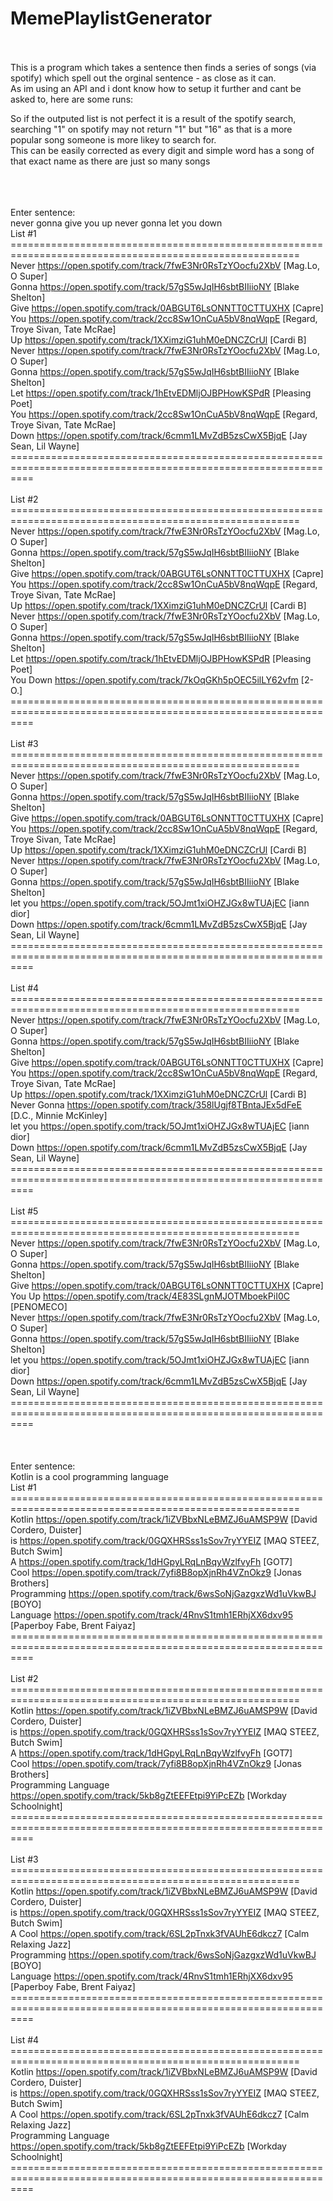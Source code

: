 # MemePlaylistGenerator<br><br>

This is a program which takes a sentence then finds a series of songs (via spotify) which spell out the orginal sentence - as close as it can.<br>
As im using an API and i dont know how to setup it further and cant be asked to, here are some runs:<br>

So if the outputed list is not perfect it is a result of the spotify search, searching "1" on spotify may not return "1" but "16" as that is a more popular song someone is more likey to search for.<br>
This can be easily corrected as every digit and simple word has a song of that exact name as there are just so many songs<br>

<br><br><br>
Enter sentence:<br>
never gonna give you up never gonna let you down<br>
List #1 ========================================================================================================<br>
	Never                         https://open.spotify.com/track/7fwE3Nr0RsTzYOocfu2XbV       [Mag.Lo, O Super]<br>
	Gonna                         https://open.spotify.com/track/57gS5wJqIH6sbtBIIiioNY       [Blake Shelton]<br>
	Give                          https://open.spotify.com/track/0ABGUT6LsONNTT0CTTUXHX       [Capre]<br>
	You                           https://open.spotify.com/track/2cc8Sw1OnCuA5bV8nqWqpE       [Regard, Troye Sivan, Tate McRae]<br>
	Up                            https://open.spotify.com/track/1XXimziG1uhM0eDNCZCrUl       [Cardi B]<br>
	Never                         https://open.spotify.com/track/7fwE3Nr0RsTzYOocfu2XbV       [Mag.Lo, O Super]<br>
	Gonna                         https://open.spotify.com/track/57gS5wJqIH6sbtBIIiioNY       [Blake Shelton]<br>
	Let                           https://open.spotify.com/track/1hEtvEDMljOJBPHowKSPdR       [Pleasing Poet]<br>
	You                           https://open.spotify.com/track/2cc8Sw1OnCuA5bV8nqWqpE       [Regard, Troye Sivan, Tate McRae]<br>
	Down                          https://open.spotify.com/track/6cmm1LMvZdB5zsCwX5BjqE       [Jay Sean, Lil Wayne]<br>
================================================================================================================<br>
<br>
List #2 ========================================================================================================<br>
	Never                         https://open.spotify.com/track/7fwE3Nr0RsTzYOocfu2XbV       [Mag.Lo, O Super]<br>
	Gonna                         https://open.spotify.com/track/57gS5wJqIH6sbtBIIiioNY       [Blake Shelton]<br>
	Give                          https://open.spotify.com/track/0ABGUT6LsONNTT0CTTUXHX       [Capre]<br>
	You                           https://open.spotify.com/track/2cc8Sw1OnCuA5bV8nqWqpE       [Regard, Troye Sivan, Tate McRae]<br>
	Up                            https://open.spotify.com/track/1XXimziG1uhM0eDNCZCrUl       [Cardi B]<br>
	Never                         https://open.spotify.com/track/7fwE3Nr0RsTzYOocfu2XbV       [Mag.Lo, O Super]<br>
	Gonna                         https://open.spotify.com/track/57gS5wJqIH6sbtBIIiioNY       [Blake Shelton]<br>
	Let                           https://open.spotify.com/track/1hEtvEDMljOJBPHowKSPdR       [Pleasing Poet]<br>
	You Down                      https://open.spotify.com/track/7kOqGKh5pOEC5ilLY62vfm       [2-O.]<br>
================================================================================================================<br>
<br>
List #3 ========================================================================================================<br>
	Never                         https://open.spotify.com/track/7fwE3Nr0RsTzYOocfu2XbV       [Mag.Lo, O Super]<br>
	Gonna                         https://open.spotify.com/track/57gS5wJqIH6sbtBIIiioNY       [Blake Shelton]<br>
	Give                          https://open.spotify.com/track/0ABGUT6LsONNTT0CTTUXHX       [Capre]<br>
	You                           https://open.spotify.com/track/2cc8Sw1OnCuA5bV8nqWqpE       [Regard, Troye Sivan, Tate McRae]<br>
	Up                            https://open.spotify.com/track/1XXimziG1uhM0eDNCZCrUl       [Cardi B]<br>
	Never                         https://open.spotify.com/track/7fwE3Nr0RsTzYOocfu2XbV       [Mag.Lo, O Super]<br>
	Gonna                         https://open.spotify.com/track/57gS5wJqIH6sbtBIIiioNY       [Blake Shelton]<br>
	let you                       https://open.spotify.com/track/5OJmt1xiOHZJGx8wTUAjEC       [iann dior]<br>
	Down                          https://open.spotify.com/track/6cmm1LMvZdB5zsCwX5BjqE       [Jay Sean, Lil Wayne]<br>
================================================================================================================<br>
<br>
List #4 ========================================================================================================<br>
	Never                         https://open.spotify.com/track/7fwE3Nr0RsTzYOocfu2XbV       [Mag.Lo, O Super]<br>
	Gonna                         https://open.spotify.com/track/57gS5wJqIH6sbtBIIiioNY       [Blake Shelton]<br>
	Give                          https://open.spotify.com/track/0ABGUT6LsONNTT0CTTUXHX       [Capre]<br>
	You                           https://open.spotify.com/track/2cc8Sw1OnCuA5bV8nqWqpE       [Regard, Troye Sivan, Tate McRae]<br>
	Up                            https://open.spotify.com/track/1XXimziG1uhM0eDNCZCrUl       [Cardi B]<br>
	Never Gonna                   https://open.spotify.com/track/358lUgjf8TBntaJEx5dFeE       [D.C., Minnie McKinley]<br>
	let you                       https://open.spotify.com/track/5OJmt1xiOHZJGx8wTUAjEC       [iann dior]<br>
	Down                          https://open.spotify.com/track/6cmm1LMvZdB5zsCwX5BjqE       [Jay Sean, Lil Wayne]<br>
================================================================================================================<br>
<br>
List #5 ========================================================================================================<br>
	Never                         https://open.spotify.com/track/7fwE3Nr0RsTzYOocfu2XbV       [Mag.Lo, O Super]<br>
	Gonna                         https://open.spotify.com/track/57gS5wJqIH6sbtBIIiioNY       [Blake Shelton]<br>
	Give                          https://open.spotify.com/track/0ABGUT6LsONNTT0CTTUXHX       [Capre]<br>
	You Up                        https://open.spotify.com/track/4E83SLgnMJOTMboekPiI0C       [PENOMECO]<br>
	Never                         https://open.spotify.com/track/7fwE3Nr0RsTzYOocfu2XbV       [Mag.Lo, O Super]<br>
	Gonna                         https://open.spotify.com/track/57gS5wJqIH6sbtBIIiioNY       [Blake Shelton]<br>
	let you                       https://open.spotify.com/track/5OJmt1xiOHZJGx8wTUAjEC       [iann dior]<br>
	Down                          https://open.spotify.com/track/6cmm1LMvZdB5zsCwX5BjqE       [Jay Sean, Lil Wayne]<br>
================================================================================================================<br>
<br>
<br>
<br>
Enter sentence:<br>
Kotlin is a cool programming language<br>
List #1 ========================================================================================================<br>
	Kotlin                        https://open.spotify.com/track/1iZVBbxNLeBMZJ6uAMSP9W       [David Cordero, Duister]<br>
	is                            https://open.spotify.com/track/0GQXHRSss1sSov7ryYYEIZ       [MAQ STEEZ, Butch Swim]<br>
	A                             https://open.spotify.com/track/1dHGpyLRqLnBqyWzlfvyFh       [GOT7]<br>
	Cool                          https://open.spotify.com/track/7yfi8B8opXjnRh4VZnOkz9       [Jonas Brothers]<br>
	Programming                   https://open.spotify.com/track/6wsSoNjGazgxzWd1uVkwBJ       [BOYO]<br>
	Language                      https://open.spotify.com/track/4RnvS1tmh1ERhjXX6dxv95       [Paperboy Fabe, Brent Faiyaz]<br>
================================================================================================================<br>
<br>
List #2 ========================================================================================================<br>
	Kotlin                        https://open.spotify.com/track/1iZVBbxNLeBMZJ6uAMSP9W       [David Cordero, Duister]<br>
	is                            https://open.spotify.com/track/0GQXHRSss1sSov7ryYYEIZ       [MAQ STEEZ, Butch Swim]<br>
	A                             https://open.spotify.com/track/1dHGpyLRqLnBqyWzlfvyFh       [GOT7]<br>
	Cool                          https://open.spotify.com/track/7yfi8B8opXjnRh4VZnOkz9       [Jonas Brothers]<br>
	Programming Language          https://open.spotify.com/track/5kb8gZtEEFEtpi9YiPcEZb       [Workday Schoolnight]<br>
================================================================================================================<br>
<br>
List #3 ========================================================================================================<br>
	Kotlin                        https://open.spotify.com/track/1iZVBbxNLeBMZJ6uAMSP9W       [David Cordero, Duister]<br>
	is                            https://open.spotify.com/track/0GQXHRSss1sSov7ryYYEIZ       [MAQ STEEZ, Butch Swim]<br>
	A Cool                        https://open.spotify.com/track/6SL2pTnxk3fVAUhE6dkcz7       [Calm Relaxing Jazz]<br>
	Programming                   https://open.spotify.com/track/6wsSoNjGazgxzWd1uVkwBJ       [BOYO]<br>
	Language                      https://open.spotify.com/track/4RnvS1tmh1ERhjXX6dxv95       [Paperboy Fabe, Brent Faiyaz]<br>
================================================================================================================<br>
<br>
List #4 ========================================================================================================<br>
	Kotlin                        https://open.spotify.com/track/1iZVBbxNLeBMZJ6uAMSP9W       [David Cordero, Duister]<br>
	is                            https://open.spotify.com/track/0GQXHRSss1sSov7ryYYEIZ       [MAQ STEEZ, Butch Swim]<br>
	A Cool                        https://open.spotify.com/track/6SL2pTnxk3fVAUhE6dkcz7       [Calm Relaxing Jazz]<br>
	Programming Language          https://open.spotify.com/track/5kb8gZtEEFEtpi9YiPcEZb       [Workday Schoolnight]<br>
================================================================================================================<br>
<br>
